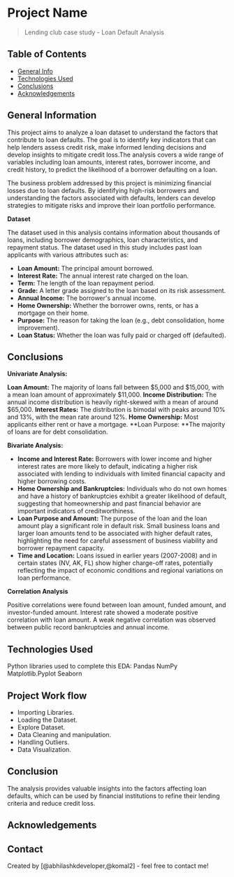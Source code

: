 # Project Name
> Lending club case study - Loan Default Analysis


## Table of Contents
* [General Info](#general-information)
* [Technologies Used](#technologies-used)
* [Conclusions](#conclusions)
* [Acknowledgements](#acknowledgements)

<!-- You can include any other section that is pertinent to your problem -->

## General Information

This project aims to analyze a loan dataset to understand the factors that contribute to loan defaults. The goal is to identify key indicators that can help lenders assess credit risk, make informed lending decisions and develop insights to mitigate credit loss.The analysis covers a wide range of variables including loan amounts, interest rates, borrower income, and credit history, to predict the likelihood of a borrower defaulting on a loan.

The business problem addressed by this project is minimizing financial losses due to loan defaults. By identifying high-risk borrowers and understanding the factors associated with defaults, lenders can develop strategies to mitigate risks and improve their loan portfolio performance.

**Dataset**

The dataset used in this analysis contains information about thousands of loans, including borrower demographics, loan characteristics, and repayment status. The dataset used in this study includes past loan applicants with various attributes such as:
- **Loan Amount:** The principal amount borrowed.
- **Interest Rate:** The annual interest rate charged on the loan.
- **Term:** The length of the loan repayment period.
- **Grade:** A letter grade assigned to the loan based on its risk assessment.
- **Annual Income:** The borrower's annual income.
- **Home Ownership:** Whether the borrower owns, rents, or has a mortgage on their home.
- **Purpose:** The reason for taking the loan (e.g., debt consolidation, home improvement).
- **Loan Status:** Whether the loan was fully paid or charged off (defaulted).

<!-- You don't have to answer all the questions - just the ones relevant to your project. -->

## Conclusions

**Univariate Analysis:**

**Loan Amount:** The majority of loans fall between $5,000 and $15,000, with a mean loan amount of approximately $11,000.
**Income Distribution:** The annual income distribution is heavily right-skewed with a mean of around $65,000.
**Interest Rates:** The distribution is bimodal with peaks around 10% and 13%, with the mean rate around 12%.
**Home Ownership:** Most applicants either rent or have a mortgage.
**Loan Purpose: **The majority of loans are for debt consolidation.

**Bivariate Analysis:**

- **Income and Interest Rate:** Borrowers with lower income and higher interest rates are more likely to default, indicating a higher risk associated with lending to individuals with limited financial capacity and higher borrowing costs.
- **Home Ownership and Bankruptcies:** Individuals who do not own homes and have a history of bankruptcies exhibit a greater likelihood of default, suggesting that homeownership and past financial behavior are important indicators of creditworthiness.
- **Loan Purpose and Amount:** The purpose of the loan and the loan amount play a significant role in default risk. Small business loans and larger loan amounts tend to be associated with higher default rates, highlighting the need for careful assessment of business viability and borrower repayment capacity.
- **Time and Location:** Loans issued in earlier years (2007-2008) and in certain states (NV, AK, FL) show higher charge-off rates, potentially reflecting the impact of economic conditions and regional variations on loan performance.

**Correlation Analysis**

Positive correlations were found between loan amount, funded amount, and investor-funded amount.
Interest rate showed a moderate positive correlation with loan amount.
A weak negative correlation was observed between public record bankruptcies and annual income.

## Technologies Used
Python libraries used to complete this EDA:
Pandas
NumPy
Matplotlib.Pyplot
Seaborn

## Project Work flow

- Importing Libraries.
- Loading the Dataset.
- Explore Dataset.
- Data Cleaning and manipulation.
- Handling Outliers.
- Data Visualization.

## Conclusion

The analysis provides valuable insights into the factors affecting loan defaults, which can be used by financial institutions to refine their lending criteria and reduce credit loss.

## Acknowledgements

## Contact

Created by [@abhilashkdeveloper,@komal2] - feel free to contact me!


<!-- Optional -->
<!-- ## License -->
<!-- This project is open source and available under the [... License](). -->

<!-- You don't have to include all sections - just the one's relevant to your project -->
